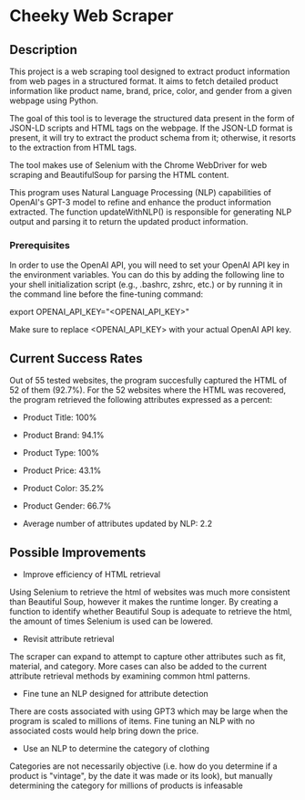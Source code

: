# Cheeky Web Scraper

## Description 

This project is a web scraping tool designed to extract product information from web pages in a structured format. It aims to fetch detailed product information like product name, brand, price, color, and gender from a given webpage using Python.

The goal of this tool is to leverage the structured data present in the form of JSON-LD scripts and HTML tags on the webpage. If the JSON-LD format is present, it will try to extract the product schema from it; otherwise, it resorts to the extraction from HTML tags.

The tool makes use of Selenium with the Chrome WebDriver for web scraping and BeautifulSoup for parsing the HTML content.

This program uses Natural Language Processing (NLP) capabilities of OpenAI's GPT-3 model to refine and enhance the product information extracted. The function updateWithNLP() is responsible for generating NLP output and parsing it to return the updated product information.

### Prerequisites
In order to use the OpenAI API, you will need to set your OpenAI API key in the environment variables. You can do this by adding the following line to your shell initialization script (e.g., .bashrc, zshrc, etc.) or by running it in the command line before the fine-tuning command:

export OPENAI_API_KEY="<OPENAI_API_KEY>"

Make sure to replace <OPENAI_API_KEY> with your actual OpenAI API key.


## Current Success Rates 
Out of 55 tested websites, the program succesfully captured the HTML of 52 of them (92.7%). 
For the 52 websites where the HTML was recovered, the program retrieved the following attributes expressed as a percent: 

- Product Title: 100% 
- Product Brand: 94.1%
- Product Type: 100%
- Product Price: 43.1%
- Product Color: 35.2% 
- Product Gender: 66.7%

- Average number of attributes updated by NLP: 2.2 

## Possible Improvements 

- Improve efficiency of HTML retrieval 

Using Selenium to retrieve the html of websites was much more consistent than Beautiful Soup, however it makes the runtime longer. 
By creating a function to identify whether Beautiful Soup is adequate to retrieve the html, the amount of times Selenium is used can be lowered.

- Revisit attribute retrieval 

The scraper can expand to attempt to capture other attributes such as fit, material, and category.
More cases can also be added to the current attribute retrieval methods by examining common html patterns.

- Fine tune an NLP designed for attribute detection 

There are costs associated with using GPT3 which may be large when the program is scaled to millions of items. Fine tuning an NLP with no associated costs would help bring down the price.

- Use an NLP to determine the category of clothing

Categories are not necessarily objective (i.e. how do you determine if a product is "vintage", by the date it was made or its look), but manually determining the category for millions of products is infeasable




